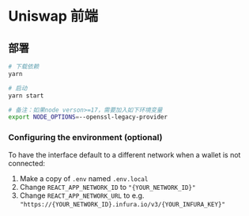 # Uniswap 前端

## 部署

```bash
# 下载依赖
yarn

# 启动
yarn start

# 备注：如果node verson>=17，需要加入如下环境变量
export NODE_OPTIONS=--openssl-legacy-provider
```

### Configuring the environment (optional)

To have the interface default to a different network when a wallet is not connected:

1. Make a copy of `.env` named `.env.local`
2. Change `REACT_APP_NETWORK_ID` to `"{YOUR_NETWORK_ID}"`
3. Change `REACT_APP_NETWORK_URL` to e.g. `"https://{YOUR_NETWORK_ID}.infura.io/v3/{YOUR_INFURA_KEY}"`